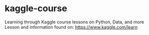# kaggle-course
Learning through Kaggle course lessons on Python, Data, and more </br>
Lesson and information found on: https://www.kaggle.com/learn

